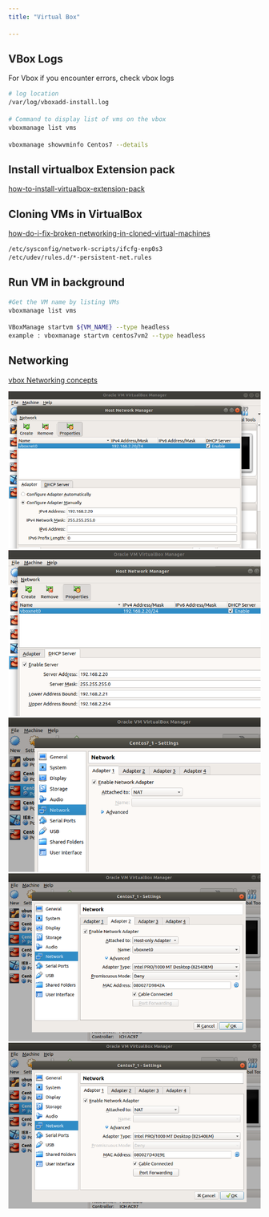 ```yaml
---
title: "Virtual Box"

---
```


## VBox Logs

For Vbox if you encounter errors, check vbox logs

```sh
# log location
/var/log/vboxadd-install.log

# Command to display list of vms on the vbox
vboxmanage list vms

vboxmanage showvminfo Centos7 --details
```

## Install virtualbox Extension pack

[how-to-install-virtualbox-extension-pack](https://unix.stackexchange.com/questions/289685/how-to-install-virtualbox-extension-pack/290462)


## Cloning VMs in VirtualBox

[how-do-i-fix-broken-networking-in-cloned-virtual-machines](https://askubuntu.com/questions/82322/how-do-i-fix-broken-networking-in-cloned-virtual-machines)

```sh
/etc/sysconfig/network-scripts/ifcfg-enp0s3
/etc/udev/rules.d/*-persistent-net.rules
```

## Run VM in background

``` sh
#Get the VM name by listing VMs
vboxmanage list vms

VBoxManage startvm ${VM_NAME} --type headless
example : vboxmanage startvm centos7vm2 --type headless
```

## Networking

[vbox Networking concepts](https://blogs.oracle.com/scoter/networking-in-virtualbox-v2)

![](/images/vbox/vbox_nw_1.png)
![](/images/vbox/vbox_nw_2.png)
![](/images/vbox/vbox_vm_nw_1.png)
![](/images/vbox/vbox_vm_nw_2.png)
![](/images/vbox/vbox_vm_nw_3.png)

